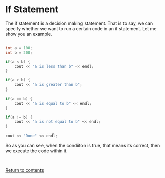 # If Statement
The if statement is a decision making statement. That is to say, we can specify whether we want to run a certain code in an if statement. Let me show you an example.


```c++

int a = 100;
int b = 200;

if(a < b) {
	cout << "a is less than b" << endl;
}

if(a > b) {
	cout << "a is greater than b";
}

if(a == b) {
	cout << "a is equal to b" << endl; 
}

if(a != b) {
	cout << "a is not equal to b" << endl;
}

cout << "Done" << endl;

```

So as you can see, when the condiiton is true, that means its correct, then we execute the code within it.

<br>

[Return to contents](../readme.md#topics-included)
